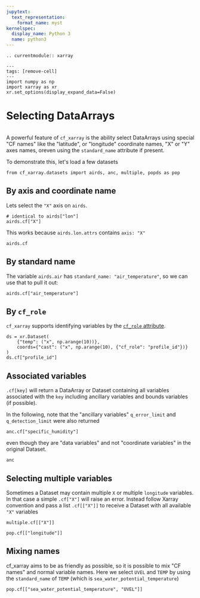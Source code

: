 ```yaml
---
jupytext:
  text_representation:
    format_name: myst
kernelspec:
  display_name: Python 3
  name: python3
---
```


```{eval-rst}
.. currentmodule:: xarray
```

```{code-cell}
---
tags: [remove-cell]
---
import numpy as np
import xarray as xr
xr.set_options(display_expand_data=False)
```

# Selecting DataArrays

```{seealso}
```

A powerful feature of `cf_xarray` is the ability select DataArrays using special "CF names" like the "latitude", or "longitude" coordinate names, "X"  or "Y" axes names, oreven using the `standard_name` attribute if present.

To demonstrate this, let's load a few datasets

```{code-cell}
from cf_xarray.datasets import airds, anc, multiple, popds as pop
```

## By axis and coordinate name

Lets select the `"X"` axis on `airds`.

```{code-cell}
# identical to airds["lon"]
airds.cf["X"]
```

This works because `airds.lon.attrs` contains `axis: "X"`

```{code-cell}
airds.cf
```

## By standard name

The variable `airds.air` has `standard_name: "air_temperature"`, so we can use that to pull it out:

```{code-cell}
airds.cf["air_temperature"]
```

## By `cf_role`

`cf_xarray` supports identifying variables by the [`cf_role` attribute](http://cfconventions.org/Data/cf-conventions/cf-conventions-1.9/cf-conventions.html#discrete-sampling-geometries).

```{code-cell}
ds = xr.Dataset(
    {"temp": ("x", np.arange(10))},
    coords={"cast": ("x", np.arange(10), {"cf_role": "profile_id"})}
)
ds.cf["profile_id"]
```

## Associated variables

`.cf[key]` will return a DataArray or Dataset containing all variables associated with the `key` including ancillary variables and bounds variables (if possible).

In the following, note that the "ancillary variables" `q_error_limit` and `q_detection_limit` were also returned

```{code-cell}
anc.cf["specific_humidity"]
```

even though they are "data variables" and not "coordinate variables" in the original Dataset.

```{code-cell}
anc
```

## Selecting multiple variables

Sometimes a Dataset may contain multiple `X` or multiple `longitude` variables. In that case a simple `.cf["X"]` will raise an error. Instead follow Xarray convention and pass a  list `.cf[["X"]]` to receive a Dataset with all available `"X"` variables

```{code-cell}
multiple.cf[["X"]]
```

```{code-cell}
pop.cf[["longitude"]]
```

## Mixing names

cf_xarray aims to be as friendly as possible, so it is  possible to mix "CF names" and normal variable names. Here we select `UVEL` and `TEMP` by using the `standard_name` of `TEMP` (which is `sea_water_potential_temperature`)

```{code-cell}
pop.cf[["sea_water_potential_temperature", "UVEL"]]
```
